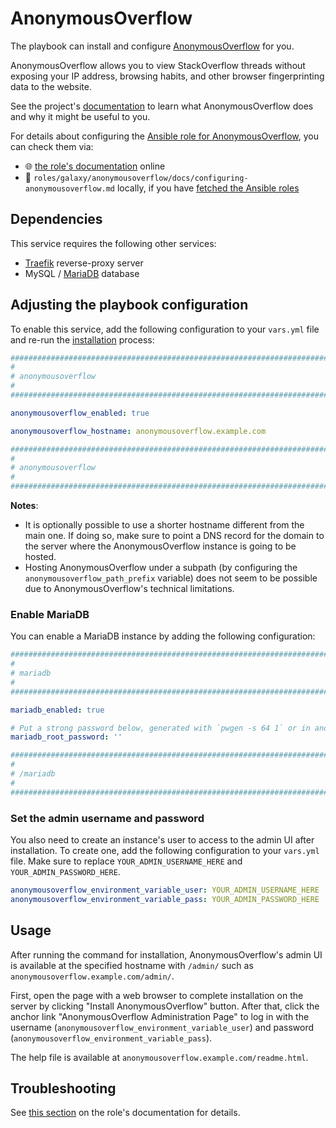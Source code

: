 <!--
SPDX-FileCopyrightText: 2020 - 2024 MDAD project contributors
SPDX-FileCopyrightText: 2020 - 2024 Slavi Pantaleev
SPDX-FileCopyrightText: 2020 Aaron Raimist
SPDX-FileCopyrightText: 2020 Chris van Dijk
SPDX-FileCopyrightText: 2020 Dominik Zajac
SPDX-FileCopyrightText: 2020 Mickaël Cornière
SPDX-FileCopyrightText: 2022 François Darveau
SPDX-FileCopyrightText: 2022 Julian Foad
SPDX-FileCopyrightText: 2022 Warren Bailey
SPDX-FileCopyrightText: 2023 Antonis Christofides
SPDX-FileCopyrightText: 2023 Felix Stupp
SPDX-FileCopyrightText: 2023 Julian-Samuel Gebühr
SPDX-FileCopyrightText: 2023 Pierre 'McFly' Marty
SPDX-FileCopyrightText: 2024 - 2025 Suguru Hirahara

SPDX-License-Identifier: AGPL-3.0-or-later
-->

# AnonymousOverflow

The playbook can install and configure [AnonymousOverflow](https://github.com/httpjamesm/AnonymousOverflow) for you.

AnonymousOverflow allows you to view StackOverflow threads without exposing your IP address, browsing habits, and other browser fingerprinting data to the website.

See the project's [documentation](https://github.com/httpjamesm/AnonymousOverflow/blob/main/README.md) to learn what AnonymousOverflow does and why it might be useful to you.

For details about configuring the [Ansible role for AnonymousOverflow](https://github.com/mother-of-all-self-hosting/ansible-role-anonymousoverflow), you can check them via:
- 🌐 [the role's documentation](https://github.com/mother-of-all-self-hosting/ansible-role-anonymousoverflow/blob/main/docs/configuring-anonymousoverflow.md) online
- 📁 `roles/galaxy/anonymousoverflow/docs/configuring-anonymousoverflow.md` locally, if you have [fetched the Ansible roles](../installing.md)

## Dependencies

This service requires the following other services:

- [Traefik](traefik.md) reverse-proxy server
- MySQL / [MariaDB](mariadb.md) database

## Adjusting the playbook configuration

To enable this service, add the following configuration to your `vars.yml` file and re-run the [installation](../installing.md) process:

```yaml
########################################################################
#                                                                      #
# anonymousoverflow                                                    #
#                                                                      #
########################################################################

anonymousoverflow_enabled: true

anonymousoverflow_hostname: anonymousoverflow.example.com

########################################################################
#                                                                      #
# anonymousoverflow                                                    #
#                                                                      #
########################################################################
```

**Notes**:
- It is optionally possible to use a shorter hostname different from the main one. If doing so, make sure to point a DNS record for the domain to the server where the AnonymousOverflow instance is going to be hosted.
- Hosting AnonymousOverflow under a subpath (by configuring the `anonymousoverflow_path_prefix` variable) does not seem to be possible due to AnonymousOverflow's technical limitations.

### Enable MariaDB

You can enable a MariaDB instance by adding the following configuration:

```yaml
########################################################################
#                                                                      #
# mariadb                                                              #
#                                                                      #
########################################################################

mariadb_enabled: true

# Put a strong password below, generated with `pwgen -s 64 1` or in another way
mariadb_root_password: ''

########################################################################
#                                                                      #
# /mariadb                                                             #
#                                                                      #
########################################################################
```

### Set the admin username and password

You also need to create an instance's user to access to the admin UI after installation. To create one, add the following configuration to your `vars.yml` file. Make sure to replace `YOUR_ADMIN_USERNAME_HERE` and `YOUR_ADMIN_PASSWORD_HERE`.

```yaml
anonymousoverflow_environment_variable_user: YOUR_ADMIN_USERNAME_HERE
anonymousoverflow_environment_variable_pass: YOUR_ADMIN_PASSWORD_HERE
```

## Usage

After running the command for installation, AnonymousOverflow's admin UI is available at the specified hostname with `/admin/` such as `anonymousoverflow.example.com/admin/`.

First, open the page with a web browser to complete installation on the server by clicking "Install AnonymousOverflow" button. After that, click the anchor link "AnonymousOverflow Administration Page" to log in with the username (`anonymousoverflow_environment_variable_user`) and password (`anonymousoverflow_environment_variable_pass`).

The help file is available at `anonymousoverflow.example.com/readme.html`.

## Troubleshooting

See [this section](https://github.com/mother-of-all-self-hosting/ansible-role-anonymousoverflow/blob/main/docs/configuring-anonymousoverflow.md#troubleshooting) on the role's documentation for details.
